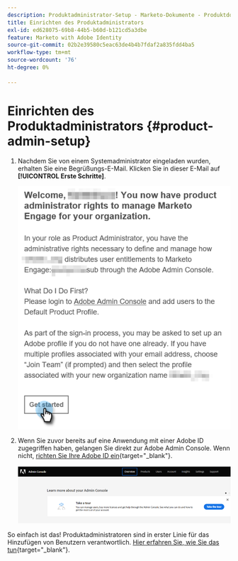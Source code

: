 ```yaml
---
description: Produktadministrator-Setup - Marketo-Dokumente - Produktdokumentation
title: Einrichten des Produktadministrators
exl-id: ed628075-69b8-44b5-b60d-b121cd5a3dbe
feature: Marketo with Adobe Identity
source-git-commit: 02b2e39580c5eac63de4b4b7fdaf2a835fdd4ba5
workflow-type: tm+mt
source-wordcount: '76'
ht-degree: 0%

---
```


# Einrichten des Produktadministrators {#product-admin-setup}

1. Nachdem Sie von einem Systemadministrator eingeladen wurden, erhalten Sie eine Begrüßungs-E-Mail. Klicken Sie in dieser E-Mail auf **[!UICONTROL Erste Schritte]**.

   ![](assets/admin-setup-7.png)

1. Wenn Sie zuvor bereits auf eine Anwendung mit einer Adobe ID zugegriffen haben, gelangen Sie direkt zur Adobe Admin Console. Wenn nicht, [richten Sie Ihre Adobe ID ein](https://helpx.adobe.com/manage-account/using/create-update-adobe-id.html){target="_blank"}.

   ![](assets/admin-setup-8.png)

So einfach ist das! Produktadministratoren sind in erster Linie für das Hinzufügen von Benutzern verantwortlich. [Hier erfahren Sie, wie Sie das tun](/help/marketo/product-docs/administration/marketo-with-adobe-identity/add-or-remove-a-user.md#add-a-user){target="_blank"}.
